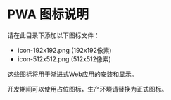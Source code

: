 # PWA 图标说明

请在此目录下添加以下图标文件：
- icon-192x192.png (192x192像素)
- icon-512x512.png (512x512像素)

这些图标将用于渐进式Web应用的安装和显示。

开发期间可以使用占位图标，生产环境请替换为正式图标。
